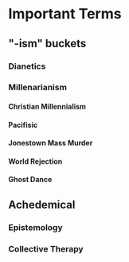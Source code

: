 # Important Terms

## "-ism" buckets
### Dianetics
### Millenarianism
#### Christian Millennialism
#### Pacifisic
#### Jonestown Mass Murder
#### World Rejection
#### Ghost Dance

## Achedemical
### Epistemology
### Collective Therapy